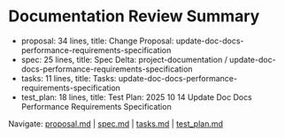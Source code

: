 # Documentation Review Summary

- proposal: 34 lines, title: Change Proposal: update-doc-docs-performance-requirements-specification
- spec: 25 lines, title: Spec Delta: project-documentation / update-doc-docs-performance-requirements-specification
- tasks: 11 lines, title: Tasks: update-doc-docs-performance-requirements-specification
- test_plan: 18 lines, title: Test Plan: 2025 10 14 Update Doc Docs Performance Requirements Specification

Navigate: [proposal.md](./proposal.md) | [spec.md](./spec.md) | [tasks.md](./tasks.md) | [test_plan.md](./test_plan.md)
